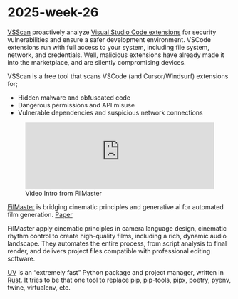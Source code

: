 # 2025-week-26

[VSScan](https://vscan.dev) proactively analyze [Visual Studio Code extensions](https://marketplace.visualstudio.com/vscode) for security vulnerabilities and ensure a safer development environment. VSCode extensions run with full access to your system, including file system, network, and credentials. Well, malicious extensions have already made it into the marketplace, and are silently compromising devices.

VSScan is a free tool that scans VSCode (and Cursor/Windsurf) extensions for;

- Hidden malware and obfuscated code
- Dangerous permissions and API misuse
- Vulnerable dependencies and suspicious network connections

<figure>
	<iframe width="100%" height="auto" src="https://www.youtube.com/embed/DZjoElrcWVQ?si=QJFPkxk5IptxJjnb" title="FilMaster" frameborder="0" allow="accelerometer; autoplay; clipboard-write; encrypted-media; gyroscope; picture-in-picture; web-share" referrerpolicy="strict-origin-when-cross-origin" allowfullscreen></iframe>
	<figcaption>
		Video Intro from FilMaster
	</figcaption>
</figure>

[FilMaster](https://filmaster-ai.github.io/) is bridging cinematic principles and generative ai for automated film generation. [Paper](https://arxiv.org/abs/2506.18899)

FilMaster apply cinematic principles in camera language design, cinematic rhythm control to create high-quality films, including a rich, dynamic audio landscape. They automates the entire process, from script analysis to final render, and delivers project files compatible with professional editing software.

[UV](https://docs.astral.sh/uv/) is an “extremely fast” Python package and project manager, written in [Rust](https://www.rust-lang.org). It tries to be that one tool to replace pip, pip-tools, pipx, poetry, pyenv, twine, virtualenv, etc.